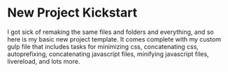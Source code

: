 # New Project Kickstart
I got sick of remaking the same files and folders and everything, and so here is my basic new project template. It comes complete with my custom gulp file that includes tasks for minimizing css, concatenating css, autoprefixing, concatenating javascript files, minifying javascript files, livereload, and lots more.


